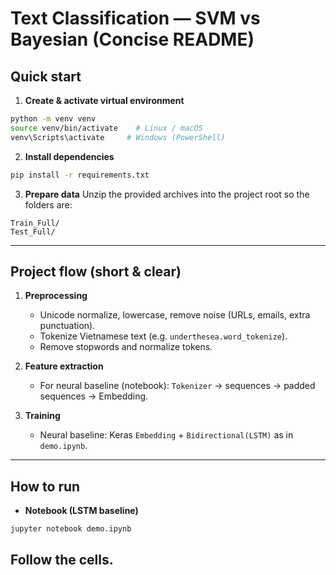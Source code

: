 # Text Classification — SVM vs Bayesian (Concise README)

## Quick start

1. **Create & activate virtual environment**

```bash
python -m venv venv
source venv/bin/activate    # Linux / macOS
venv\Scripts\activate     # Windows (PowerShell)
```

2. **Install dependencies**

```bash
pip install -r requirements.txt
```

3. **Prepare data**
   Unzip the provided archives into the project root so the folders are:

```
Train_Full/
Test_Full/
```

---

## Project flow (short & clear)

1. **Preprocessing**

   - Unicode normalize, lowercase, remove noise (URLs, emails, extra punctuation).
   - Tokenize Vietnamese text (e.g. `underthesea.word_tokenize`).
   - Remove stopwords and normalize tokens.

2. **Feature extraction**

   - For neural baseline (notebook): `Tokenizer` → sequences → padded sequences → Embedding.

3. **Training**

   - Neural baseline: Keras `Embedding` + `Bidirectional(LSTM)` as in `demo.ipynb`.

---

## How to run

- **Notebook (LSTM baseline)**

```bash
jupyter notebook demo.ipynb
```

## Follow the cells.
